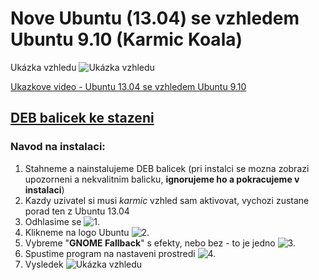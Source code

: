 Nove Ubuntu (13.04) se vzhledem Ubuntu 9.10 (Karmic Koala)
==========================================================

Ukázka vzhledu
![Ukázka vzhledu](https://raw.github.com/tuxmartin/ubuntu-karmic-theme/master/navod/vzhled.png "Ukázka vzhledu") 

[Ukazkove video - Ubuntu 13.04 se vzhledem Ubuntu 9.10](http://www.youtube.com/watch?v=HkQAWt2sehQ)

## [DEB balicek ke stazeni](https://github.com/tuxmartin/ubuntu-karmic-theme/blob/master/deb/ubuntu-karmic-theme-repository/debs/ubuntu-karmic-theme_13.04-1_all.deb?raw=true)

### Navod na instalaci:
1. Stahneme a nainstalujeme DEB balicek (pri instalci se mozna zobrazi upozorneni a nekvalitnim balicku, **ignorujeme ho a pokracujeme v instalaci**)
2. Kazdy uzivatel si musi *karmic* vzhled sam aktivovat, vychozi zustane porad ten z Ubuntu 13.04
  1. Odhlasime se 
     ![1.](https://raw.github.com/tuxmartin/ubuntu-karmic-theme/master/navod/1_odhlasit.png "1.") 
  2. Klikneme na logo Ubuntu 
     ![2.](https://raw.github.com/tuxmartin/ubuntu-karmic-theme/master/navod/2_vybrat.png "2.") 
  3. Vybreme "**GNOME Fallback**" s efekty, nebo bez - to je jedno 
     ![3.](https://raw.github.com/tuxmartin/ubuntu-karmic-theme/master/navod/3_vybrat.png "3.") 
  4. Spustime program na nastaveni prostredi 
     ![4.](https://raw.github.com/tuxmartin/ubuntu-karmic-theme/master/navod/4_spustit.png "4.") 
3. Vysledek
  ![Ukázka vzhledu](https://raw.github.com/tuxmartin/ubuntu-karmic-theme/master/navod/vzhled.png "Ukázka vzhledu") 




